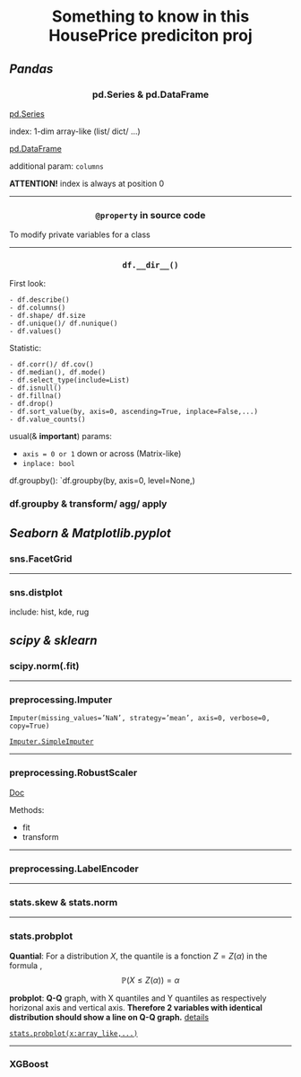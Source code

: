 # <center> Something to know in this HousePrice prediciton proj


## *Pandas*


### <center> pd.Series & pd.DataFrame

[pd.Series](https://pandas.pydata.org/docs/reference/api/pandas.Series.html?highlight=series#pandas.Series)

index: 1-dim array-like (list/ dict/ ...)

[pd.DataFrame](https://pandas.pydata.org/docs/reference/api/pandas.DataFrame.html?highlight=datafram)

additional param: `columns`

__ATTENTION!__ index is always at position 0

---
### <center> `@property` in source code

To modify private variables for a class

---
### <center> `df.__dir__()`

First look:

    - df.describe()
    - df.columns()
    - df.shape/ df.size
    - df.unique()/ df.nunique()
    - df.values()

Statistic:
    
    - df.corr()/ df.cov()
    - df.median(), df.mode()
    - df.select_type(include=List)
    - df.isnull()
    - df.fillna()
    - df.drop()
    - df.sort_value(by, axis=0, ascending=True, inplace=False,...)
    - df.value_counts()

usual(& __important__) params:
- `axis = 0 or 1` down or across (Matrix-like)
- `inplace: bool`

df.groupby():
`df.groupby(by, axis=0, level=None,)

### df.groupby & transform/ agg/ apply

## *Seaborn & Matplotlib.pyplot*


### sns.FacetGrid

---
### sns.distplot 

include: hist, kde, rug



## *scipy & sklearn*


### scipy.norm(.fit)

---
### preprocessing.Imputer
`Imputer(missing_values=’NaN’, strategy=’mean’, axis=0, verbose=0, copy=True)` 

[`Imputer.SimpleImputer`](https://scikit-learn.org/stable/modules/generated/sklearn.impute.SimpleImputer.html#sklearn.impute.SimpleImputer)

---
### preprocessing.RobustScaler
[Doc](https://scikit-learn.org/stable/modules/generated/sklearn.preprocessing.RobustScaler.html)

Methods:
 - fit
 - transform
---
### preprocessing.LabelEncoder

---
### stats.skew & stats.norm

---
### stats.probplot

__Quantial__: For a distribution $X$, the quantile is a fonction $Z = Z\left( \alpha \right)$ in the formula , $$\mathbb P \left(X \leq Z(\alpha) \right) = \alpha$$

__probplot__: __Q-Q__ graph, with X quantiles and Y quantiles as respectively horizonal axis and vertical axis. __Therefore 2 variables with identical distribution should show a line on Q-Q graph.__
[details](https://zhuanlan.zhihu.com/p/53124278)

[`stats.probplot(x:array_like,...)`](https://docs.scipy.org/doc/scipy/reference/generated/scipy.stats.probplot.html?highlight=probplot#scipy.stats.probplot)

---
### XGBoost

